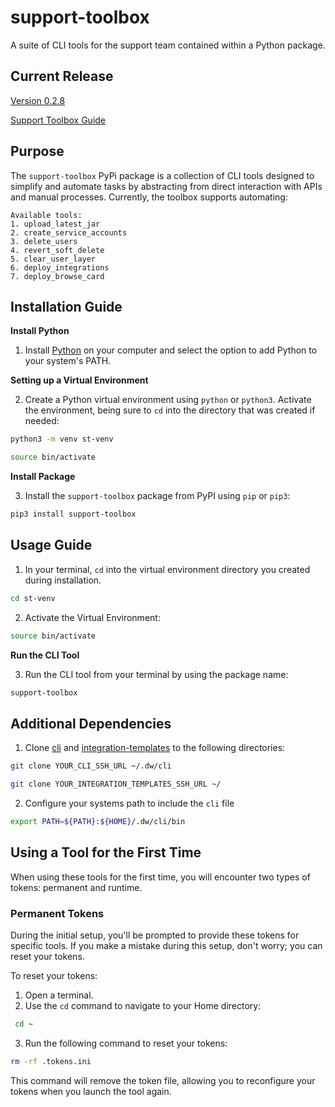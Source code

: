 # support-toolbox
A suite of CLI tools for the support team contained within a Python package.

## Current Release
[Version 0.2.8](https://pypi.org/manage/project/support-toolbox/releases/)

[Support Toolbox Guide](https://dataworld.atlassian.net/wiki/spaces/CX/pages/1601765417/Support+Toolbox+Guide)


## Purpose
The `support-toolbox` PyPi package is a collection of CLI tools designed to simplify and automate tasks by abstracting from direct interaction with APIs and manual processes. Currently, the toolbox supports automating:
```
Available tools:
1. upload_latest_jar
2. create_service_accounts
3. delete_users
4. revert_soft_delete
5. clear_user_layer
6. deploy_integrations
7. deploy_browse_card
```


## Installation Guide
**Install Python**

1. Install [Python](https://www.python.org/downloads/) on your computer and select the option to add Python to your system's PATH.

**Setting up a Virtual Environment**

2. Create a Python virtual environment using `python` or `python3`. Activate the environment, being sure to `cd` into the directory that was created if needed: 
```bash
python3 -m venv st-venv
```
```bash
source bin/activate
```

**Install Package**

3. Install the `support-toolbox` package from PyPI using `pip` or `pip3`:
```bash
pip3 install support-toolbox
```

## Usage Guide

1. In your terminal, `cd` into the virtual environment directory you created during installation.
```bash
cd st-venv
```
2. Activate the Virtual Environment:
```bash
source bin/activate
```

**Run the CLI Tool**

3. Run the CLI tool from your terminal by using the package name:
```bash
support-toolbox
```


## Additional Dependencies
1. Clone [cli](https://github.com/datadotworld/cli) and [integration-templates](https://github.com/datadotworld/integration-templates) to the following directories:
```bash
git clone YOUR_CLI_SSH_URL ~/.dw/cli
```
```bash
git clone YOUR_INTEGRATION_TEMPLATES_SSH_URL ~/
```
2. Configure your systems path to include the `cli` file
```bash
export PATH=${PATH}:${HOME}/.dw/cli/bin
```

## Using a Tool for the First Time
When using these tools for the first time, you will encounter two types of tokens: permanent and runtime.

### Permanent Tokens

During the initial setup, you'll be prompted to provide these tokens for specific tools. If you make a mistake during this setup, don't worry; you can reset your tokens.

To reset your tokens:

1. Open a terminal.
2. Use the `cd` command to navigate to your Home directory:

  ```bash
   cd ~
   ```
3. Run the following command to reset your tokens:


  ```bash
  rm -rf .tokens.ini
  ```
This command will remove the token file, allowing you to reconfigure your tokens when you launch the tool again.

